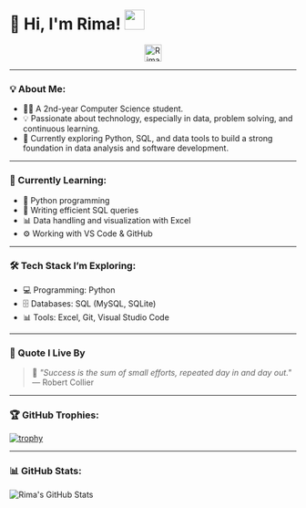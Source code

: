 # 👋 Hi, I'm Rima! <img src="https://github.com/TheDudeThatCode/TheDudeThatCode/blob/master/Assets/Hi.gif" width="35" />

<p align="center">
  <a href="https://www.linkedin.com/in/rima-hatami" target="_blank">
    <img align="center" src="https://cdn.jsdelivr.net/npm/simple-icons@v5/icons/linkedin.svg" alt="Rima Hatami | LinkedIn" width="30" height="30" />
  </a>
</p>

---

### 💡 About Me:
- 👩‍💻 A 2nd-year Computer Science student.  
- 💡 Passionate about technology, especially in data, problem solving, and continuous learning.  
- 🚀 Currently exploring Python, SQL, and data tools to build a strong foundation in data analysis and software development.

---

### 📘 Currently Learning:
- 🐍 Python programming 
- 🧠 Writing efficient SQL queries  
- 📊 Data handling and visualization with Excel  
- ⚙️ Working with VS Code & GitHub

---

### 🛠️ Tech Stack I’m Exploring:
- 💻 Programming: Python
- 🗄️ Databases: SQL (MySQL, SQLite)  
- 📊 Tools: Excel, Git, Visual Studio Code

---

### 🌟 Quote I Live By

> 💬 *"Success is the sum of small efforts, repeated day in and day out."*  
> — Robert Collier

---

### 🏆 GitHub Trophies:

[![trophy](https://github-profile-trophy.vercel.app/?username=rimahatami&theme=darkhub)](https://github.com/ryo-ma/github-profile-trophy)

---

### 📊 GitHub Stats:

![Rima's GitHub Stats](https://github-readme-stats.vercel.app/api?username=rimahatami&show_icons=true&title_color=ffc857&icon_color=8ac926&text_color=daf7dc&bg_color=151515&hide=issues&count_priva)
